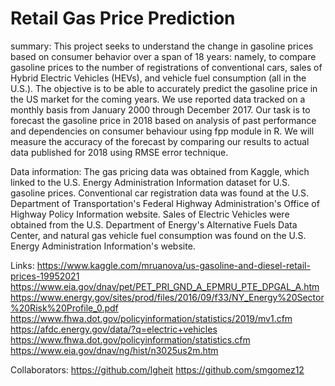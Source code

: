 # Retail Gas Price Prediction

summary:
This project seeks to understand the change in gasoline prices based on consumer behavior over a span of 18 years: namely, to compare gasoline prices to the number of registrations of conventional cars, sales of Hybrid Electric Vehicles (HEVs), and vehicle fuel consumption (all in the U.S.). The objective is to be able to accurately predict the gasoline price in the US market for the coming years. We use reported data tracked on a monthly basis from January 2000 through December 2017. Our task is to forecast the gasoline price in 2018 based on analysis of past performance and dependencies on consumer behaviour using fpp module in R. We will measure the accuracy of the forecast by comparing our results to actual data published for 2018 using RMSE error technique.

Data information:
The gas pricing data was obtained from Kaggle, which linked to the U.S. Energy Administration Information dataset for U.S. gasoline prices. Conventional car registration data was found at the U.S. Department of Transportation's Federal Highway Administration's Office of Highway Policy Information website. Sales of Electric Vehicles were obtained from the U.S. Department of Energy's Alternative Fuels Data Center, and natural gas vehicle fuel consumption was found on the U.S. Energy Administration Information's website. 

Links: 
https://www.kaggle.com/mruanova/us-gasoline-and-diesel-retail-prices-19952021
https://www.eia.gov/dnav/pet/PET_PRI_GND_A_EPMRU_PTE_DPGAL_A.htm
https://www.energy.gov/sites/prod/files/2016/09/f33/NY_Energy%20Sector%20Risk%20Profile_0.pdf 
https://www.fhwa.dot.gov/policyinformation/statistics/2019/mv1.cfm 
https://afdc.energy.gov/data/?q=electric+vehicles 
https://www.fhwa.dot.gov/policyinformation/statistics.cfm
https://www.eia.gov/dnav/ng/hist/n3025us2m.htm

Collaborators:
https://github.com/lgheit
https://github.com/smgomez12

